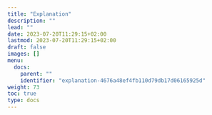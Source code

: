 ```yaml
---
title: "Explanation"
description: ""
lead: ""
date: 2023-07-20T11:29:15+02:00
lastmod: 2023-07-20T11:29:15+02:00
draft: false
images: []
menu:
  docs:
    parent: ""
    identifier: "explanation-4676a48ef4fb110d79db17d06165925d"
weight: 73
toc: true
type: docs
---
```

